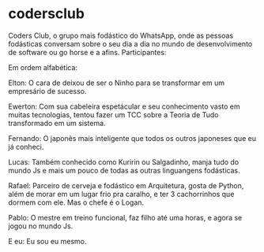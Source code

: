 # codersclub
Coders Club, o grupo mais fodástico do WhatsApp, onde as pessoas fodásticas conversam sobre o seu dia a dia no mundo de desenvolvimento de software ou go horse e a afins. 
Participantes:

Em ordem alfabética:

Elton:
  O cara de deixou de ser o Ninho para se transformar em um empresário de sucesso.

Ewerton:
  Com sua cabeleira espetácular e seu conhecimento vasto em muitas tecnologias, tentou fazer um TCC sobre a Teoria de Tudo transformado em um sistema.
  
Fernando:
  O japonês mais inteligente que todos os outros japoneses que eu já conheci.
  
 Lucas:
  Também conhecido como Kuririn ou Salgadinho, manja tudo do mundo Js e mais um pouco de todas as outras linguangens fodásticas.
  
 Rafael:
  Parceiro de cerveja e fodástico em Arquitetura, gosta de Python, além de morar em um lugar frio pra caralho, e ter 3 cachorrinhos que dormem com ele. Mas o chefe é o Logan.
 
 Pablo:
  O mestre em treino funcional, faz filho até uma horas, e agora se jogou no mundo Js.
  
 E eu:
  Eu sou eu mesmo.
    
